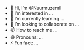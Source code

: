 - 👋 Hi, I’m @Nuurmuzemil
- 👀 I’m interested in ...
- 🌱 I’m currently learning ...
- 💞️ I’m looking to collaborate on ...
- 📫 How to reach me ...
- 😄 Pronouns: ...
- ⚡ Fun fact: ...

<!---
Nuurmuzemil/Nuurmuzemil is a ✨ special ✨ repository because its `README.md` (this file) appears on your GitHub profile.
You can click the Preview link to take a look at your changes.
--->
